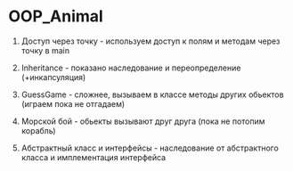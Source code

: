 # OOP_Animal

1) Доступ через точку - используем доступ к полям и методам через точку в main

2) Inheritance - показано наследование и переопределение (+инкапсуляция)

3) GuessGame - сложнее, вызываем в классе методы других обьектов (играем пока не отгадаем)

4) Морской бой - обьекты вызывают друг друга (пока не потопим корабль)

5) Абстрактный класс и интерфейсы - наследование от абстрактного класса и имплементация интерфейса
